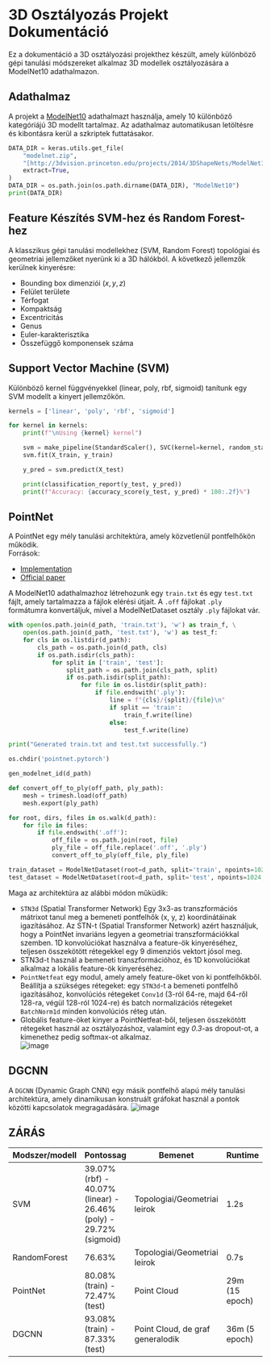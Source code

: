 # 3D Osztályozás Projekt Dokumentáció

Ez a dokumentáció a 3D osztályozási projekthez készült, amely különböző gépi tanulási módszereket alkalmaz 3D modellek osztályozására a ModelNet10 adathalmazon.

## Adathalmaz

A projekt a [ModelNet10](http://3dvision.princeton.edu/projects/2014/3DShapeNets/ModelNet10.zip) adathalmazt használja, amely 10 különböző kategóriájú 3D modellt tartalmaz. Az adathalmaz automatikusan letöltésre és kibontásra kerül a szkriptek futtatásakor.

```python
DATA_DIR = keras.utils.get_file(
    "modelnet.zip",
    "[http://3dvision.princeton.edu/projects/2014/3DShapeNets/ModelNet10.zip](http://3dvision.princeton.edu/projects/2014/3DShapeNets/ModelNet10.zip)",
    extract=True,
)
DATA_DIR = os.path.join(os.path.dirname(DATA_DIR), "ModelNet10")
print(DATA_DIR)
```

## Feature Készítés SVM-hez és Random Forest-hez
A klasszikus gépi tanulási modellekhez (SVM, Random Forest) topológiai és geometriai jellemzőket nyerünk ki a 3D hálókból. A következő jellemzők kerülnek kinyerésre:
- Bounding box dimenziói ($x, y, z$)
- Felület területe
- Térfogat
- Kompaktság
- Excentricitás
- Genus
- Euler-karakterisztika
- Összefüggő komponensek száma

## Support Vector Machine (SVM)
Különböző kernel függvényekkel (linear, poly, rbf, sigmoid) tanítunk egy SVM modellt a kinyert jellemzőkön.
```python
kernels = ['linear', 'poly', 'rbf', 'sigmoid']

for kernel in kernels:
    print(f"\nUsing {kernel} kernel")

    svm = make_pipeline(StandardScaler(), SVC(kernel=kernel, random_state=42))
    svm.fit(X_train, y_train)

    y_pred = svm.predict(X_test)

    print(classification_report(y_test, y_pred))
    print(f"Accuracy: {accuracy_score(y_test, y_pred) * 100:.2f}%")
```
## PointNet
A PointNet egy mély tanulási architektúra, amely közvetlenül pontfelhőkön működik.  
Források:
- [Implementation](https://github.com/fxia22/pointnet.pytorch)
- [Official paper](https://arxiv.org/pdf/1612.00593)

A ModelNet10 adathalmazhoz létrehozunk egy `train.txt` és egy `test.txt` fájlt, amely tartalmazza a fájlok elérési útjait. A `.off` fájlokat `.ply` formátumra konvertáljuk, mivel a ModelNetDataset osztály `.ply` fájlokat vár.
```python
with open(os.path.join(d_path, 'train.txt'), 'w') as train_f, \
    open(os.path.join(d_path, 'test.txt'), 'w') as test_f:
    for cls in os.listdir(d_path):
        cls_path = os.path.join(d_path, cls)
        if os.path.isdir(cls_path):
            for split in ['train', 'test']:
                split_path = os.path.join(cls_path, split)
                if os.path.isdir(split_path):
                    for file in os.listdir(split_path):
                        if file.endswith('.ply'):
                            line = f"{cls}/{split}/{file}\n"
                            if split == 'train':
                                train_f.write(line)
                            else:
                                test_f.write(line)

print("Generated train.txt and test.txt successfully.")

os.chdir('pointnet.pytorch')

gen_modelnet_id(d_path)

def convert_off_to_ply(off_path, ply_path):
    mesh = trimesh.load(off_path)
    mesh.export(ply_path)

for root, dirs, files in os.walk(d_path):
    for file in files:
        if file.endswith('.off'):
            off_file = os.path.join(root, file)
            ply_file = off_file.replace('.off', '.ply')
            convert_off_to_ply(off_file, ply_file)

train_dataset = ModelNetDataset(root=d_path, split='train', npoints=1024, data_augmentation=True)
test_dataset = ModelNetDataset(root=d_path, split='test', npoints=1024, data_augmentation=False)
```
Maga az architektúra az alábbi módon műküdik:
- `STN3d` (Spatial Transformer Network)
  Egy 3x3-as transzformációs mátrixot tanul meg a bemeneti pontfelhők (x, y, z) koordinátáinak igazításához. Az STN-t (Spatial Transformer Network) azért használjuk, hogy a PointNet invariáns legyen a geometriai transzformációkkal szemben. 1D konvolúciókat használva a feature-ök kinyeréséhez, teljesen összekötött rétegekkel egy 9 dimenziós vektort jósol meg.
- STN3d-t használ a bemeneti transzformációhoz, és 1D konvolúciókat alkalmaz a lokális feature-ök kinyeréséhez.
- `PointNetfeat` egy modul, amely amely feature-öket von ki pontfelhőkből. Beállítja a szükséges rétegeket: egy `STN3d`-t a bemeneti pontfelhő igazításához, konvolúciós rétegeket `Conv1d`  (3-ról 64-re, majd 64-ről 128-ra, végül 128-ról 1024-re) és batch normalizációs rétegeket `BatchNorm1d` minden konvolúciós réteg után.
- Globális feature-öket kinyer a PointNetfeat-ből, teljesen összekötött rétegeket használ az osztályozáshoz, valamint egy *0.3*-as dropout-ot, a kimenethez pedig softmax-ot alkalmaz.  
![image](https://github.com/user-attachments/assets/f6b03805-3688-46d9-8158-55237492f4ae)

## DGCNN
A `DGCNN` (Dynamic Graph CNN) egy másik pontfelhő alapú mély tanulási architektúra, amely dinamikusan konstruált gráfokat használ a pontok közötti kapcsolatok megragadására.
![image](https://github.com/user-attachments/assets/195ec352-e35d-42b6-ada5-a8b02a24c2cb)


## ZÁRÁS
| Modszer/modell | Pontossag | Bemenet                          |Runtime|
|----------------|-----------|----------------------------------|--------|
| SVM            |     39.07% (rbf) - 40.07% (linear) - 26.46% (poly) - 29.72% (sigmoid)       | Topologiai/Geometriai leirok     |1.2s|
| RandomForest   |     76.63%      | Topologiai/Geometriai leirok     |0.7s|
| PointNet       |     80.08% (train) - 72.47% (test)      | Point Cloud                      | 29m (15 epoch)|
| DGCNN          |     93.08% (train) - 87.33% (test)| Point Cloud, de graf generalodik | 36m (5 epoch)

